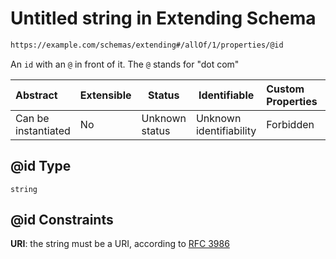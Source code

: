 # Untitled string in Extending Schema

```txt
https://example.com/schemas/extending#/allOf/1/properties/@id
```

An `id` with an `@` in front of it. The `@` stands for "dot com"


| Abstract            | Extensible | Status         | Identifiable            | Custom Properties | Additional Properties | Access Restrictions | Defined In                                                                                   |
| :------------------ | ---------- | -------------- | ----------------------- | :---------------- | --------------------- | ------------------- | -------------------------------------------------------------------------------------------- |
| Can be instantiated | No         | Unknown status | Unknown identifiability | Forbidden         | Allowed               | none                | [extending.schema.json\*](../generated-schemas/extending.schema.json "open original schema") |

## @id Type

`string`

## @id Constraints

**URI**: the string must be a URI, according to [RFC 3986](https://tools.ietf.org/html/rfc4291 "check the specification")
